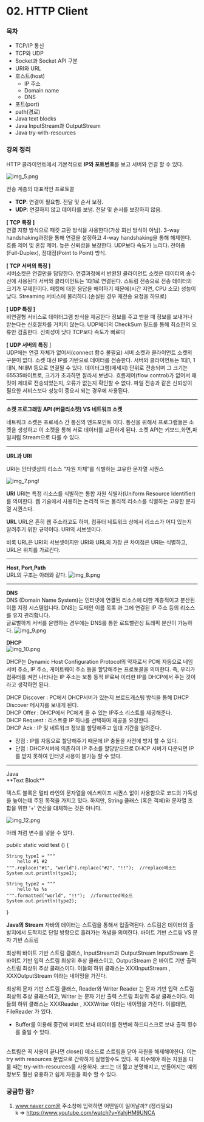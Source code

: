 # 02. HTTP Client

### 목차

* TCP/IP 통신
* TCP와 UDP
* Socket과 Socket API 구분
* URI와 URL
* 호스트(host)
    * IP 주소
    * Domain name
    * DNS
* 포트(port)
* path(경로)
* Java text blocks
* Java InputStream과 OutputStream
* Java try-with-resources

### 강의 정리
HTTP 클라이언트에서 기본적으로 **IP와 포트번호**를 보고 서버와 연결 할 수 있다.

![img_5.png](img_5.png)

전송 계층의 대표적인 프로토콜

- **TCP**: 연결이 필요함. 전달 및 순서 보장.
- **UDP**: 연결하지 않고 데이터를 보냄. 전달 및 순서를 보장하지 않음.

**[ TCP 특징 ]** <br>
연결 지향 방식으로 패킷 교환 방식을 사용한다(가상 회선 방식이 아님).
3-way handshaking과정을 통해 연결을 설정하고 4-way handshaking을 통해 해제한다.
흐름 제어 및 혼잡 제어.
높은 신뢰성을 보장한다.
UDP보다 속도가 느리다.
전이중(Full-Duplex), 점대점(Point to Point) 방식.

**[ TCP 서버의 특징 ]** <br>
서버소켓은 연결만을 담당한다.
연결과정에서 반환된 클라이언트 소켓은 데이터의 송수신에 사용된다
서버와 클라이언트는 1대1로 연결된다.
스트림 전송으로 전송 데이터의 크기가 무제한이다.
패킷에 대한 응답을 해야하기 때문에(시간 지연, CPU 소모) 성능이 낮다.
Streaming 서비스에 불리하다.(손실된 경우 재전송 요청을 하므로)

**[ UDP 특징 ]** <br>
비연결형 서비스로 데이터그램 방식을 제공한다
정보를 주고 받을 때 정보를 보내거나 받는다는 신호절차를 거치지 않는다.
UDP헤더의 CheckSum 필드를 통해 최소한의 오류만 검출한다.
신뢰성이 낮다
TCP보다 속도가 빠르다

**[ UDP 서버의 특징** ] <br>
UDP에는 연결 자체가 없어서(connect 함수 불필요) 서버 소켓과 클라이언트 소켓의 구분이 없다.
소켓 대신 IP를 기반으로 데이터를 전송한다.
서버와 클라이언트는 1대1, 1대N, N대M 등으로 연결될 수 있다.
데이터그램(메세지) 단위로 전송되며 그 크기는 65535바이트로, 크기가 초과하면 잘라서 보낸다.
흐름제어(flow control)가 없어서 패킷이 제대로 전송되었는지, 오류가 없는지 확인할 수 없다.
파일 전송과 같은 신뢰성이 필요한 서비스보다 성능이 중요시 되는 경우에 사용된다.

<hr>

**소켓 프로그래밍 API (버클리소켓) VS 네트워크 소켓** <br>

네트워크 소켓은 프로세스 간 통신의 엔드포인트 이다.
통신을 위해서 프로그램들은 소켓을 생성하고 이 소켓을 통해 서로 데이터를 교환하게 된다.
소켓 API는 키보드,화면,파일처럼 Stream으로 다룰 수 있다.

<hr>

**URL과 URI** <br>

URI는 인터넷상의 리소스 “자원 자체”를 식별하는 고유한 문자열 시퀀스

![img_7.png](img_7.png)!

**URI**
URI는 특정 리소스를 식별하는 통합 자원 식별자(Uniform Resource Identifier)를 의미한다. 웹 기술에서 사용하는 논리적 또는 물리적 리소스를 식별하는 고유한 문자열 시퀀스다.

**URL**
URL은 흔히 웹 주소라고도 하며, 컴퓨터 네트워크 상에서 리소스가 어디 있는지 알려주기 위한 규약이다. URI의 서브셋이다.

비록 URL은 URI의 서브셋이지만 URI와 URL의 가장 큰 차이점은 URI는 식별하고, URL은 위치를 가르킨다.

<hr>

**Host, Port,Path** <br>
URL의 구조는 아래와 같다.
![img_8.png](img_8.png)

<hr>

**DNS** <br>
DNS (Domain Name System)는 인터넷에 연결된 리소스에 대한 계층적이고 분산된 이름 지정 시스템입니다. 
DNS는 도메인 이름 목록 과 그에 연결된 IP 주소 등의 리소스를 유지 관리합니다. <br>
글로벌하게 서버를 운영하는 경우에는 DNS를 통한 로드밸런싱 트래픽 분산이 가능하다.
![img_9.png](img_9.png)

**DHCP** <br>
![img_10.png](img_10.png)

DHCP는 Dynamic Host Configuration Protocol의 약자로서 PC에 자동으로 네임 서버 주소, IP 주소, 게이트웨이 주소 등을 할당해주는 프로토콜을 의미한다.
즉, 우리가 컴퓨터를 켜면 나타나는 IP 주소는 보통 동적 IP로써 이러한 IP를 DHCP에서 주는 것이라고 생각하면 된다.

DHCP Discover : PC에서 DHCP서버가 있는지 브로드캐스팅 방식을 통해 DHCP Discover 메시지를 보내게 된다. <br>
DHCP Offer : DHCP에서 PC에게 줄 수 있는 IP주소 리스트를 제공해준다. <br>
DHCP Request : 리스트중 IP 하나를 선택하여 제공을 요청한다. <br>
DHCP Ack : IP 및 네트워크 정보를 할당해주고 임대 기간을 알려준다.

+ 장점 : IP를 자동으로 할당해주기 때문에 IP 충돌을 사전에 방지 할 수 있다.
+ 단점 : DHCP서버에 의존하여 IP 주소를 할당받으므로 DHCP 서버가 다운되면 IP를 받지 못하여 인터넷 사용이 불가능 할 수 있다.

<hr>
Java <br>
**Text Block**

텍스트 블록은 멀티 라인의 문자열을 에스케이프 시퀀스 없이 사용함으로 코드의 가독성을 높이는데 주된 목적을 가지고 있다. 
하지만, String 클래스 (혹은 객체)와 문자열 조합을 위한 '+' 연산을 대체하는 것은 아니다.

![img_12.png](img_12.png)

아래 처럼 변수를 넣을 수 있다.

pubilc static void test () { <br>

    String type1 = """  
        hello #1 #2  
    """.replace("#1", "world").replace("#2", "!!");  //replace메소드  
    System.out.println(type1);  

    String type2 = """  
        hello %s %s  
    """.formatted("world", "!!");  //formatted메소드  
    System.out.println(type2);  
}

**Java의 Stream** 
자바의 데이터는 스트림을 통해서 입출력된다.
스트림은 데이터의 출발지에서 도착지로 단일 방향으로 흘러가는 개념을 의미한다.
바이트 기반 스트림 VS 문자 기반 스트림

최상위 바이트 기반 스트림 클래스, InputStream과 OutputStream
InputStream 은 바이트 기반 입력 스트림 최상위 추상 클래스이고, OutputStream 은 바이트 기반 출력 스트림 최상위 추상 클래스이다. 이들의 하위 클래스는 XXXInputStream , XXXOutputStream 이라는 네이밍을 가진다.

최상위 문자 기반 스트림 클래스, Reader와 Writer
Reader 는 문자 기반 입력 스트림 최상위 추상 클래스이고, Writer 는 문자 기반 출력 스트림 최상위 추상 클래스이다. 이들의 하위 클래스는 XXXReader , XXXWriter 이라는 네이밍을 가진다. 이를테면, FileReader 가 있다.

+ Buffer를 이용해 중간에 버퍼로 보내 데이터를 한번에 하드디스크로 보내 출력 횟수를 줄일 수 있다. 
<br>
스트림은 꼭 사용이 끝나면 close() 메소드로 스트림을 닫아 자원을 해제해야한다. 
이는 try with resources 문법으로 간략하게 실행할수도 있다.
꼭 회수해야 하는 자원을 다룰 때는 try-with-resources를 사용하자. 코드는 더 짧고 분명해지고, 
만들어지는 예외 정보도 훨씬 유용하고 쉽게 자원을 회수 할 수 있다.

### 궁금한 점?
1. www.naver.com을 주소창에 입력하면 어떤일이 일어날까? (정리필요) <br>k
=> https://www.youtube.com/watch?v=YahjHM9UNCA
